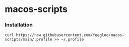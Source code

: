 # macos-scripts

### Installation

```
curl https://raw.githubusercontent.com/feegloo/macos-scripts/main/.profile >> ~/.profile
```
